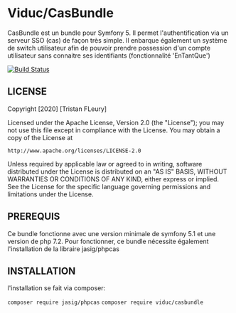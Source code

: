 Viduc/CasBundle
=======

CasBundle est un bundle pour Symfony 5. Il permet l'authentification via un
serveur SSO (cas) de façon très simple. Il enbarque également un système de
switch utilisateur afin de pouvoir prendre possession d'un compte utilisateur
sans connaitre ses identifiants (fonctionnalité 'EnTantQue')


[![Build Status](https://api.travis-ci.com/viduc/casbundle.svg)](https://travis-ci.com/viduc/casbundle)


LICENSE
-------

Copyright [2020] [Tristan FLeury]

Licensed under the Apache License, Version 2.0 (the "License");
you may not use this file except in compliance with the License.
You may obtain a copy of the License at

    http://www.apache.org/licenses/LICENSE-2.0

Unless required by applicable law or agreed to in writing, software
distributed under the License is distributed on an "AS IS" BASIS,
WITHOUT WARRANTIES OR CONDITIONS OF ANY KIND, either express or implied.
See the License for the specific language governing permissions and
limitations under the License.

PREREQUIS
---------

Ce bundle fonctionne avec une version minimale de symfony 5.1 et une version de
php 7.2.
Pour fonctionner, ce bundle nécessite également l'installation de la libraire
jasig/phpcas

INSTALLATION
------------

l'installation se fait via composer:

`composer require jasig/phpcas`
`composer require viduc/casbundle`